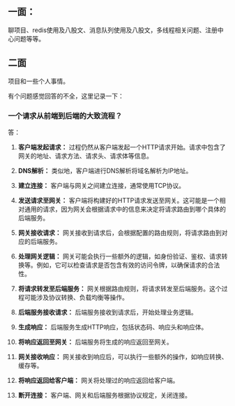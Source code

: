 ## 一面：
聊项目、redis使用及八股文、消息队列使用及八股文，多线程相关问题、注册中心问题等等。

## 二面
项目和一些个人事情。

有个问题感觉回答的不全，这里记录一下：
### 一个请求从前端到后端的大致流程？
答：

1. **客户端发起请求：** 过程仍然从客户端发起一个HTTP请求开始。请求中包含了网关的地址、请求方法、请求头、请求体等信息。

2. **DNS解析：** 类似地，客户端进行DNS解析将域名解析为IP地址。

3. **建立连接：** 客户端与网关之间建立连接，通常使用TCP协议。

4. **发送请求至网关：** 客户端将构建好的HTTP请求发送至网关。这可能是一个相对通用的请求，因为网关会根据请求中的信息来决定将请求路由到哪个具体的后端服务。

5. **网关接收请求：** 网关接收到请求后，会根据配置的路由规则，将请求路由到对应的后端服务。

6. **处理网关逻辑：** 网关可能会执行一些额外的逻辑，如身份验证、鉴权、请求转换等。例如，它可以检查请求是否包含有效的访问令牌，以确保请求的合法性。

7. **将请求转发至后端服务：** 网关根据路由规则，将请求转发至后端服务。这个过程可能涉及协议转换、负载均衡等操作。

8. **后端服务接收请求：** 后端服务接收到请求后，开始处理业务逻辑。

9. **生成响应：** 后端服务生成HTTP响应，包括状态码、响应头和响应体。

10. **将响应返回至网关：** 后端服务将生成的响应返回至网关。

11. **网关接收响应：** 网关接收到响应后，可以执行一些额外的操作，如响应转换、缓存等。

12. **将响应返回给客户端：** 网关将处理过的响应返回给客户端。

13. **断开连接：** 客户端、网关和后端服务根据协议规定，关闭连接。
